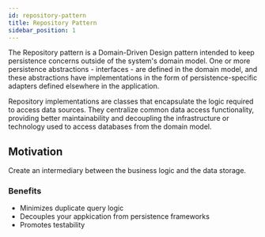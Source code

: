 ```yaml
---
id: repository-pattern
title: Repository Pattern
sidebar_position: 1
---
```


The Repository pattern is a Domain-Driven Design pattern intended to keep persistence concerns outside of the system's domain model. One or more persistence abstractions - interfaces - are defined in the domain model, and these abstractions have implementations in the form of persistence-specific adapters defined elsewhere in the application.

Repository implementations are classes that encapsulate the logic required to access data sources. They centralize common data access functionality, providing better maintainability and decoupling the infrastructure or technology used to access databases from the domain model.

## Motivation

Create an intermediary between the business logic and the data storage.

### Benefits

- Minimizes duplicate query logic
- Decouples your appkication from persistence frameworks
- Promotes testability
